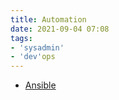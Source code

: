```yaml
---
title: Automation
date: 2021-09-04 07:08
tags:
- 'sysadmin'
- 'dev'ops
---
```


* [Ansible](20220311200359-ansible.md)